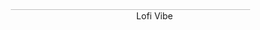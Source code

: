 <div align="center" style="width: 80%; margin: 0 auto; overflow: hidden;">
  <img 
    src="https://github.com/arseniuszzz/arseniuszzz/blob/main/assets/vibe_lofi.gif?raw=true" 
    alt="Lofi Vibe" 
    style="width: 120%; margin-left: -10%;" 
  />
</div>

## Привет 👋 Меня зовут Арсений!

<!--
**arseniuszzz/arseniuszzz** is a ✨ _special_ ✨ repository because its `README.md` (this file) appears on your GitHub profile.

Here are some ideas to get you started:

- 🔭 I’m currently working on ...
- 🌱 I’m currently learning ...
- 👯 I’m looking to collaborate on ...
- 🤔 I’m looking for help with ...
- 💬 Ask me about ...
- 📫 How to reach me: ...
- 😄 Pronouns: ...
- ⚡ Fun fact: ...
-->
